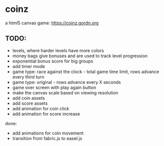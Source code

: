 # coinz

a html5 canvas game: https://coinz.gordn.org

## TODO:

- levels, where harder levels have more colors
- money bags give bonuses and are used to track level progression
- exponential bonus score for big groups
- add timer mode
- game type: race against the clock - total game time limit, rows advance every third turn
- game type: original - rows advance every X seconds
- game over screen with play again button
- make the canvas scale based on viewing resolution
- add coin assets
- add score assets
- add animation for coin click
- add animation for score increase

done:

- add animations for coin movement
- transition from fabric.js to easel.js
